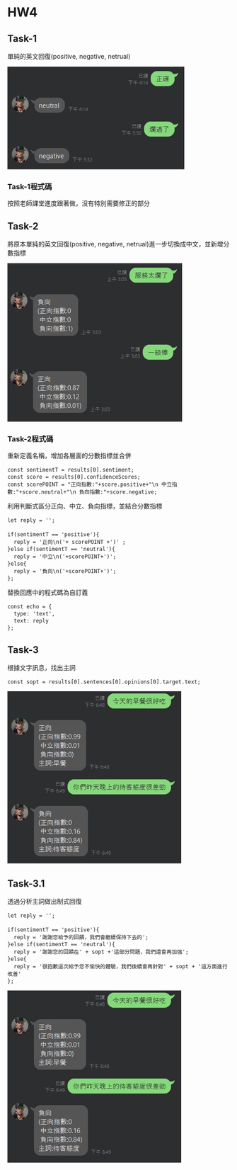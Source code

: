 # HW4 #


## Task-1 ##

單純的英文回復(positive, negative, netrual)

![Task1](https://github.com/emeraldChung/LAT/blob/main/Homework4/task1.jpg)



### Task-1程式碼 ###

按照老師課堂進度跟著做，沒有特別需要修正的部分



## Task-2 ##

將原本單純的英文回復(positive, negative, netrual)進一步切換成中文，並新增分數指標

![Task2](https://github.com/emeraldChung/LAT/blob/main/Homework4/task2.jpg)



### Task-2程式碼 ###

重新定義名稱，增加各層面的分數指標並合併

    const sentimentT = results[0].sentiment;
    const score = results[0].confidenceScores;
    const scorePOINT = "正向指數:"+score.positive+"\n 中立指數:"+score.neutral+"\n 負向指數:"+score.negative;
    
利用判斷式區分正向、中立、負向指標，並結合分數指標

    let reply = '';

    if(sentimentT == 'positive'){
      reply = '正向\n('+ scorePOINT +')' ;
    }else if(sentimentT == 'neutral'){
      reply = '中立\n('+scorePOINT+')';
    }else{
      reply = '負向\n('+scorePOINT+')';
    };
   
   
替換回應中的程式碼為自訂義

    const echo = {
      type: 'text',
      text: reply
    };
    
    

## Task-3 ##

根據文字訊息，找出主詞
    
    const sopt = results[0].sentences[0].opinions[0].target.text;
    
    
    

![Task3](https://github.com/emeraldChung/LAT/blob/main/Homework4/task3.jpg)



## Task-3.1 ##

透過分析主詞做出制式回復


    let reply = '';

    if(sentimentT == 'positive'){
      reply = '謝謝您給予的回饋，我們會繼續保持下去的';
    }else if(sentimentT == 'neutral'){
      reply = '謝謝您的回饋在' + sopt +'這部分問題，我們還會再加強';
    }else{
      reply = '很抱歉這次給予您不愉快的體驗，我們後續會再針對' + sopt + '這方面進行改善'
    };
    
    
 ![Task3.1](https://github.com/emeraldChung/LAT/blob/main/Homework4/task3.jpg)
